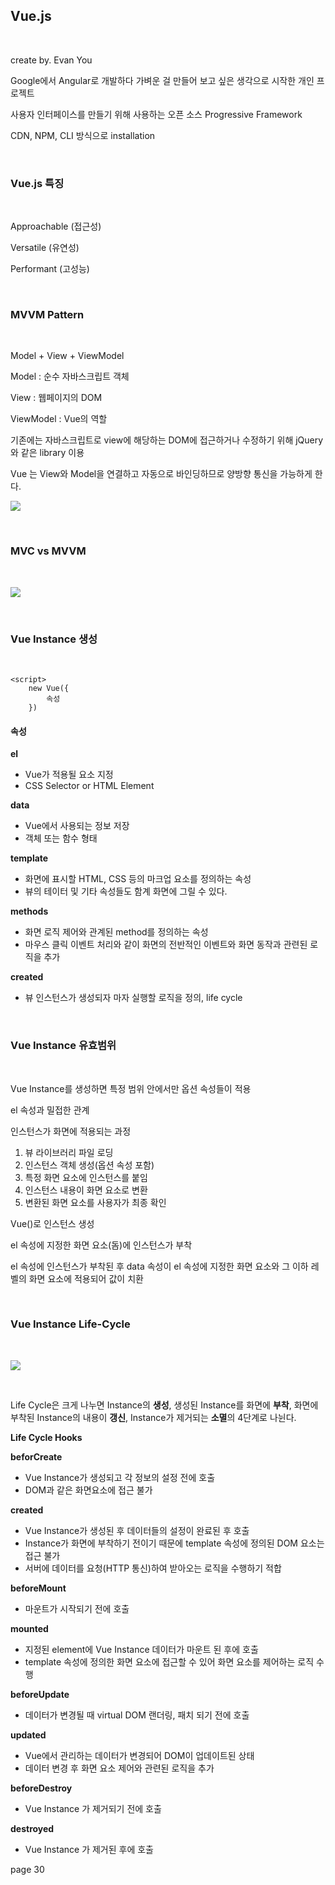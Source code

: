 ## Vue.js

<br>

create by. Evan You

Google에서 Angular로 개발하다 가벼운 걸 만들어 보고 싶은 생각으로 시작한 개인 프로젝트

사용자 인터페이스를 만들기 위해 사용하는 오픈 소스 Progressive Framework

CDN, NPM, CLI 방식으로 installation

<br>

### Vue.js 특징

<br>

Approachable (접근성)

Versatile (유연성)

Performant (고성능)

<br>

### MVVM Pattern

<br>

Model + View + ViewModel

Model : 순수 자바스크립트 객체

View : 웹페이지의 DOM

ViewModel : Vue의 역할

기존에는 자바스크립트로 view에 해당하는 DOM에 접근하거나 수정하기 위해 jQuery와 같은 library 이용

Vue 는 View와 Model을 연결하고 자동으로 바인딩하므로 양방향 통신을 가능하게 한다.

![](../../img/inner%20ing/mvvm.png)

<br>

### MVC vs MVVM

<br>

![](../../img/inner%20ing/mvc_vs_mvvm.jpg)

<br>

### Vue Instance 생성

<br>

```
<script>
    new Vue({
        속성
    })
```

#### 속성

**el**
- Vue가 적용될 요소 지정
- CSS Selector or HTML Element

**data**
- Vue에서 사용되는 정보 저장
- 객체 또는 함수 형태

**template**
- 화면에 표시할 HTML, CSS 등의 마크업 요소를 정의하는 속성
- 뷰의 테이터 및 기타 속성들도 함계 화면에 그릴 수 있다.

**methods**
- 화면 로직 제어와 관계된 method를 정의하는 속성
- 마우스 클릭 이벤트 처리와 같이 화면의 전반적인 이벤트와 화면 동작과 관련된 로직을 추가

**created**
- 뷰 인스턴스가 생성되자 마자 실행할 로직을 정의, life cycle

<br>

### Vue Instance 유효범위

<br>

Vue Instance를 생성하면 특정 범위 안에서만 옵션 속성들이 적용

el 속성과 밀접한 관계

인스턴스가 화면에 적용되는 과정
1. 뷰 라이브러리 파일 로딩
2. 인스턴스 객체 생성(옵션 속성 포함)
3. 특정 화면 요소에 인스턴스를 붙임
4. 인스턴스 내용이 화면 요소로 변환
5. 변환된 화면 요소를 사용자가 최종 확인

Vue()로 인스턴스 생성

el 속성에 지정한 화면 요소(돔)에 인스턴스가 부착

el 속성에 인스턴스가 부착된 후 data 속성이 el 속성에 지정한 화면 요소와 그 이하 레벨의 화면 요소에 적용되어 값이 치환

<br>

### Vue Instance Life-Cycle

<br>

![](../../img/inner%20ing/vue-life-cycle.png)

<br>

Life Cycle은 크게 나누면 Instance의 **생성**, 생성된 Instance를 화면에 **부착**, 화면에 부착된 Instance의 내용이 **갱신**, Instance가 제거되는 **소멸**의 4단계로 나뉜다.

**Life Cycle Hooks**

**beforCreate**
- Vue Instance가 생성되고 각 정보의 설정 전에 호출
- DOM과 같은 화면요소에 접근 불가

**created**
- Vue Instance가 생성된 후 데이터들의 설정이 완료된 후 호출
- Instance가 화면에 부착하기 전이기 때문에 template 속성에 정의된 DOM 요소는 접근 불가
- 서버에 데이터를 요청(HTTP 통신)하여 받아오는 로직을 수행하기 적합

**beforeMount**
- 마운트가 시작되기 전에 호출

**mounted**
- 지정된 element에 Vue Instance 데이터가 마운트 된 후에 호출
- template 속성에 정의한 화면 요소에 접근할 수 있어 화면 요소를 제어하는 로직 수행

**beforeUpdate**
- 데이터가 변경될 때 virtual DOM 랜더링, 패치 되기 전에 호출

**updated**
- Vue에서 관리하는 데이터가 변경되어 DOM이 업데이트된 상태
- 데이터 변경 후 화면 요소 제어와 관련된 로직을 추가

**beforeDestroy**
- Vue Instance 가 제거되기 전에 호출

**destroyed**
- Vue Instance 가 제거된 후에 호출

page 30